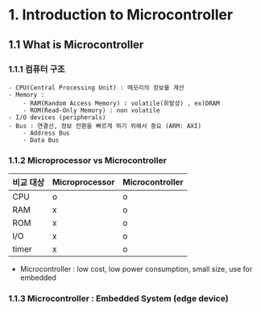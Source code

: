 # 1. Introduction to Microcontroller

## 1.1 What is Microcontroller

### 1.1.1 컴퓨터 구조

    - CPU(Central Processing Unit) : 메모리의 정보를 계산
    - Memory : 
        - RAM(Random Access Memory) : volatile(휘발성) , ex)DRAM
        - ROM(Read-Only Memory) : non volatile 
    - I/O devices (peripherals)
    - Bus : 연결선, 정보 전환을 빠르게 하기 위해서 중요 (ARM: AXI)
        - Address Bus
        - Data Bus 


### 1.1.2 Microprocessor vs Microcontroller

| 비교 대상 | Microprocessor | Microcontroller |
| --------- | -------------- | --------------- |
| CPU       | o              | o               |
| RAM       | x              | o               |
| ROM       | x              | o               |
| I/O       | x              | o               |
| timer     | x              | o               |


+ Microcontroller : low cost, low power consumption, small size, use for embedded

### 1.1.3 Microcontroller : Embedded System (edge device)

